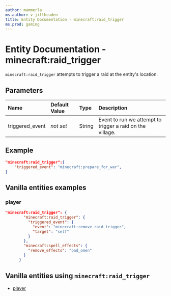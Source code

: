 ```yaml
---
author: mammerla
ms.author: v-jillheaden
title: Entity Documentation - minecraft:raid_trigger
ms.prod: gaming
---
```


# Entity Documentation - minecraft:raid_trigger

`minecraft:raid_trigger` attempts to trigger a raid at the entity's location.

## Parameters

|Name |Default Value  |Type  |Description  |
|:----------|:----------|:----------|:----------|
| triggered_event| *not set*| String | Event to run we attempt to trigger a raid on the village. |

## Example

```json
"minecraft:raid_trigger":{
    "triggered_event": "minecraft:prepare_for_war",
}
```

## Vanilla entities examples

### player

```json
"minecraft:raid_trigger": {
        "minecraft:raid_trigger": {
          "triggered_event": {
            "event": "minecraft:remove_raid_trigger",
            "target": "self"
          }
        },
        "minecraft:spell_effects": {
          "remove_effects": "bad_omen"
        }
      }
```

## Vanilla entities using `minecraft:raid_trigger`

- [player](../../../../Source/VanillaBehaviorPack_Snippets/entities/player.md)